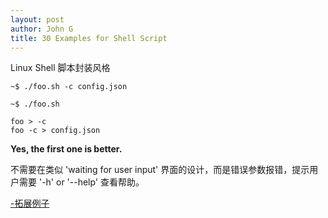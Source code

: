 ```yaml
---
layout: post
author: John G
title: 30 Examples for Shell Script
---
```


Linux Shell 脚本封装风格

```shell
~$ ./foo.sh -c config.json
```

```shell
~$ ./foo.sh

foo > -c
foo -c > config.json
```

**Yes, the first one is better.**

不需要在类似 'waiting for user input' 界面的设计，而是错误参数报错，提示用户需要 '-h' or '--help' 查看帮助。

[-拓展例子](https://github.com/iatomato/scripthub/blob/master/shell-style.sh)

